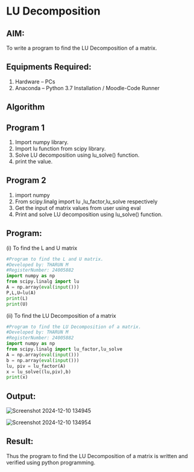 # LU Decomposition 

## AIM:
To write a program to find the LU Decomposition of a matrix.

## Equipments Required:
1. Hardware – PCs
2. Anaconda – Python 3.7 Installation / Moodle-Code Runner


## Algorithm
## Program 1
1. Import numpy library.
2. Import lu function from scipy library.
3. Solve LU decomposition using lu_solve() function.
4. print the value.
## Program 2
1. import numpy
2. From scipy.linalg import lu ,lu_factor,lu_solve respectively
3. Get the input of matrix values from user using eval 
4. Print and solve LU decomposition using lu_solve() function.

## Program:
(i) To find the L and U matrix
```python
#Program to find the L and U matrix.
#Developed by: THARUN M
#RegisterNumber: 24005882
import numpy as np 
from scipy.linalg import lu
A = np.array(eval(input()))
P,L,U=lu(A)
print(L)
print(U)
```
(ii) To find the LU Decomposition of a matrix
```python
#Program to find the LU Decomposition of a matrix.
#Developed by: THARUN M
#RegisterNumber: 24005882
import numpy as np
from scipy.linalg import lu_factor,lu_solve
A = np.array(eval(input()))
b = np.array(eval(input()))
lu, piv = lu_factor(A)
x = lu_solve((lu,piv),b)
print(x)
```

## Output:

![Screenshot 2024-12-10 134945](https://github.com/user-attachments/assets/80f1ca7b-e932-4ad2-8981-5d12e30e61af)

![Screenshot 2024-12-10 134954](https://github.com/user-attachments/assets/8966242f-b389-4758-80e3-2d97678d50b4)



## Result:
Thus the program to find the LU Decomposition of a matrix is written and verified using python programming.

